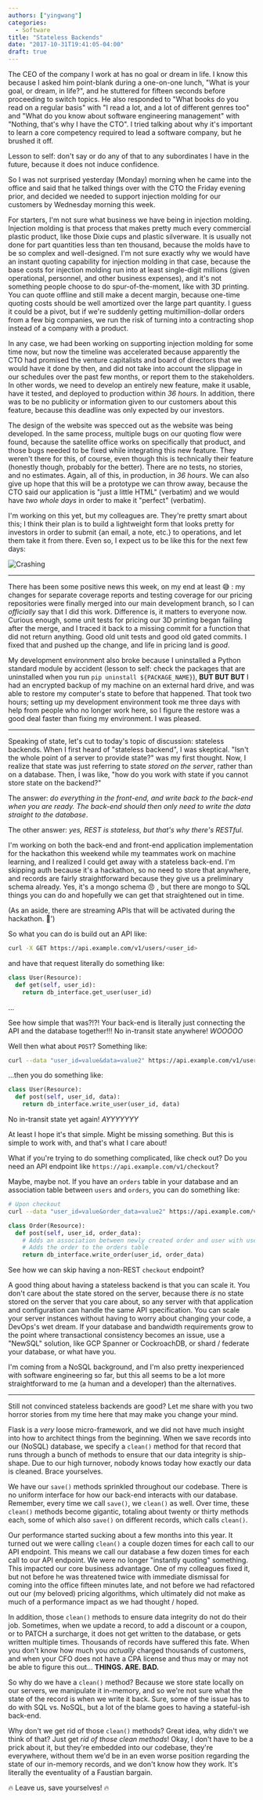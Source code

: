 ```yaml
---
authors: ["yingwang"]
categories:
  - Software
title: "Stateless Backends"
date: "2017-10-31T19:41:05-04:00"
draft: true
---
```


The CEO of the company I work at has no goal or dream in life. I know this because I asked him point-blank during a one-on-one lunch, "What is your goal, or dream, in life?", and he stuttered for fifteen seconds before proceeding to switch topics. He also responded to "What books do you read on a regular basis" with "I read a lot, and a lot of different genres too" and "What do you know about software engineering management" with "Nothing, that's why I have the CTO". I tried talking about why it's important to learn a core competency required to lead a software company, but he brushed it off.

Lesson to self: don't say or do any of that to any subordinates I have in the future, because it does not induce confidence.

So I was not surprised yesterday (Monday) morning when he came into the office and said that he talked things over with the CTO the Friday evening prior, and decided we needed to support injection molding for our customers by Wednesday morning this week.

For starters, I'm not sure what business we have being in injection molding. Injection molding is that process that makes pretty much every commercial plastic product, like those Dixie cups and plastic silverware. It is usually not done for part quantities less than ten thousand, because the molds have to be so complex and well-designed. I'm not sure exactly why we would have an instant quoting capability for injection molding in that case, because the base costs for injection molding run into at least single-digit millions (given operational, personnel, and other business expenses), and it's not something people choose to do spur-of-the-moment, like with 3D printing. You can quote offline and still make a decent margin, because one-time quoting costs should be well amortized over the large part quantity. I guess it could be a pivot, but if we're suddenly getting multimillion-dollar orders from a few big companies, we run the risk of turning into a contracting shop instead of a company with a product.

In any case, we had been working on supporting injection molding for some time now, but now the timeline was accelerated because apparently the CTO had promised the venture capitalists and board of directors that we would have it done by then, and did not take into account the slippage in our schedules over the past few months, or report them to the stakeholders. In other words, we need to develop an entirely new feature, make it usable, have it tested, and deployed to production within *36 hours*. In addition, there was to be no publicity or information given to our customers about this feature, because this deadline was only expected by our investors.

The design of the website was specced out as the website was being developed. In the same process, multiple bugs on our quoting flow were found, because the satellite office works on specifically that product, and those bugs needed to be fixed while integrating this new feature. They weren't there for this, of course, even though this is technically their feature (honestly though, probably for the better). There are no tests, no stories, and no estimates. Again, all of this, in production, in *36 hours*. We can also give up hope that this will be a prototype we can throw away, because the CTO said our application is "just a little HTML" (verbatim) and we would have *two whole days* in order to make it "perfect" (verbatim).

I'm working on this yet, but my colleagues are. They're pretty smart about this; I think their plan is to build a lightweight form that looks pretty for investors in order to submit {an email, a note, etc.} to operations, and let them take it from there. Even so, I expect us to be like this for the next few days:

![Crashing](/img/posts/2017/10/31/stateless_backends_1.gif)

___

There has been some positive news this week, on my end at least :sweat_smile: : my changes for separate coverage reports and testing coverage for our pricing repositories were finally merged into our main development branch, so I can *officially* say that I did this work. Difference is, it matters to everyone now. Curious enough, some unit tests for pricing our 3D printing began failing after the merge, and I traced it back to a missing commit for a function that did not return anything. Good old unit tests and good old gated commits. I fixed that and pushed up the change, and life in pricing land is *good*.

My development environment also broke because I uninstalled a Python standard module by accident (lesson to self: check the packages that are uninstalled when you run `pip uninstall ${PACKAGE_NAME}`), **BUT BUT BUT** I had an encrypted backup of my machine on an external hard drive, and was able to restore my computer's state to before that happened. That took two hours; setting up my development environment took me three days with help from people who no longer work here, so I figure the restore was a good deal faster than fixing my environment. I was pleased.

___

Speaking of state, let's cut to today's topic of discussion: stateless backends. When I first heard of "stateless backend", I was skeptical. "Isn't the whole point of a server to provide state?" was my first thought. Now, I realize that state was just referring to state *stored on the server*, rather than on a database. Then, I was like, "how do you work with state if you cannot store state on the backend?"

The answer: *do everything in the front-end, and write back to the back-end when you are ready. The back-end should then only need to write the data straight to the database*.

The other answer: *yes, REST is stateless, but that's why there's RESTful*.

I'm working on both the back-end and front-end application implementation for the hackathon this weekend while my teammates work on machine learning, and I realized I could get away with a stateless back-end. I'm skipping auth because it's a hackathon, so no need to store that anywhere, and records are fairly straightforward because they give us a preliminary schema already. Yes, it's a mongo schema :angry: , but there are mongo to SQL things you can do and hopefully we can get that straightened out in time.

(As an aside, there are streaming APIs that will be activated during the hackathon. :eyes:')

So what you can do is build out an API like:

```bash
curl -X GET https://api.example.com/v1/users/<user_id>
```

and have that request literally do something like:

```python
class User(Resource):
  def get(self, user_id):
    return db_interface.get_user(user_id)
```

...

See how simple that was?!?! Your back-end is literally just connecting the API and the database together!!! No in-transit state anywhere! *WOOOOO*

Well then what about `POST`? Something like:

```bash
curl --data "user_id=value&data=value2" https://api.example.com/v1/users/
```

...then you do something like:

```python
class User(Resource):
  def post(self, user_id, data):
    return db_interface.write_user(user_id, data)
```

No in-transit state yet again! *AYYYYYYY*

At least I hope it's that simple. Might be missing something. But this is simple to work with, and that's what I care about!

What if you're trying to do something complicated, like check out? Do you need an API endpoint like `https://api.example.com/v1/checkout`?

Maybe, maybe not. If you have an `orders` table in your database and an association table between `users` and `orders`, you can do something like:

```bash
# Upon checkout
curl --data "user_id=value&order_data=value2" https://api.example.com/v1/orders/
```

```python
class Order(Resource):
  def post(self, user_id, order_data):
    # Adds an association between newly created order and user with user_id
    # Adds the order to the orders table
    return db_interface.write_order(user_id, order_data)
```

See how we can skip having a non-REST `checkout` endpoint?

A good thing about having a stateless backend is that you can scale it. You don't care about the state stored on the server, because there *is* no state stored on the server that you care about, so any server with that application and configuration can handle the same API specification. You can scale your server instances without having to worry about changing your code, a DevOps's wet dream. If your database and bandwidth requirements grow to the point where transactional consistency becomes an issue, use a "NewSQL" solution, like GCP Spanner or CockroachDB, or shard / federate your database, or what have you.

I'm coming from a NoSQL background, and I'm also pretty inexperienced with software engineering so far, but this all seems to be a lot more straightforward to me (a human and a developer) than the alternatives.
___

Still not convinced stateless backends are good? Let me share with you two horror stories from my time here that may make you change your mind.

Flask is a *very* loose micro-framework, and we did not have much insight into how to architect things from the beginning. When we save records into our (NoSQL) database, we specify a `clean()` method for that record that runs through a bunch of methods to ensure that our data integrity is ship-shape. Due to our high turnover, nobody knows today how exactly our data is cleaned. Brace yourselves.

We have our `save()` methods sprinkled throughout our codebase. There is no uniform interface for how our back-end interacts with our database. Remember, every time we call `save()`, we `clean()` as well. Over time, these `clean()` methods become gigantic, totaling about twenty or thirty methods each, some of which also `save()` on different records, which calls `clean()`.

Our performance started sucking about a few months into this year. It turned out we were calling `clean()` a couple dozen times for each call to our API endpoint. This means we call our database a few dozen times for each call to our API endpoint. We were no longer "instantly quoting" something. This impacted our core business advantage. One of my colleagues fixed it, but not before he was threatened twice with immediate dismissal for coming into the office fifteen minutes late, and not before we had refactored out our (my beloved) pricing algorithms, which ultimately did not make as much of a performance impact as we had thought / hoped.

In addition, those `clean()` methods to ensure data integrity do not do their job. Sometimes, when we update a record, to add a discount or a coupon, or to PATCH a surcharge, it does not get written to the database, or gets written multiple times. Thousands of records have suffered this fate. When you don't know how much you *actually* charged thousands of customers, and when your CFO does not have a CPA license and thus may or may not be able to figure this out... **THINGS. ARE. BAD.**

So why do we have a `clean()` method? Because we store state locally on our servers, we manipulate it in-memory, and so we're not sure what the state of the record is when we write it back. Sure, some of the issue has to do with SQL vs. NoSQL, but a lot of the blame goes to having a stateful-ish back-end.

Why don't we get rid of those `clean()` methods? Great idea, why didn't we think of that? Just get *rid of those clean methods*! Okay, I don't have to be a prick about it, but they're embedded into our codebase, they're everywhere, without them we'd be in an even worse position regarding the state of our in-memory records, and we don't know how they work. It's literally the eventuality of a Faustian bargain.

:fire: Leave us, save yourselves! :fire:
